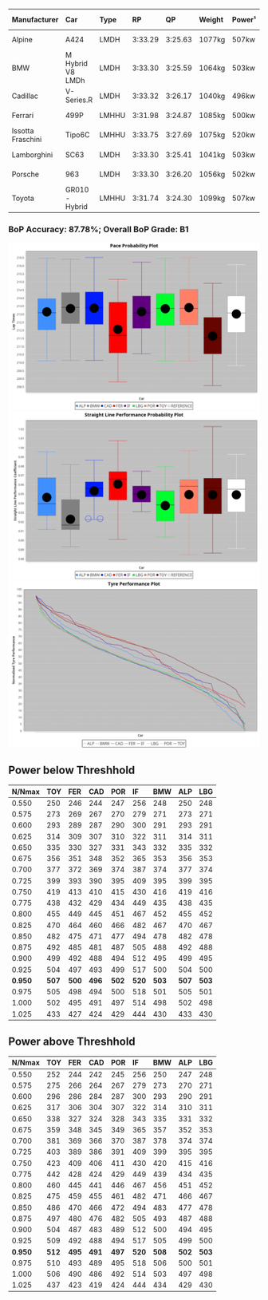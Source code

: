 | Manufacturer      | Car              | Type  | RP      | QP      | Weight | Power¹ | Threshhold | PINC | Power² | E/Stint | AVG Vmax            | FDS    | RDLC | L/Stint | BOP-Grade | ModelAccuracy | ModelPoints | Match%  |
| :---------------- | :--------------- | :---- | :------ | :------ | :----- | :----- | :--------- | :--- | :----- | :------ | :------------------ | :----- | :--- | :------ | :-------- | :------------ | :---------- | :------ |
| Alpine            | A424             | LMDH  | 3:33.29 | 3:25.63 | 1077kg | 507kw  | 210.0kph   | -1%  | 502kw  | 902MJ   | 322.47kph-343.50kph | -      | 0.99 | 12      | ~A1       | 81.46%        | 523         | 97.89%  |
| BMW               | M Hybrid V8 LMDh | LMDH  | 3:33.30 | 3:25.59 | 1064kg | 503kw  | 210.0kph   | 1%   | 508kw  | 891MJ   | 319.57kph-343.75kph | -      | 1.01 | 12      | ~A1       | 98.60%        | 1690        | 97.42%  |
| Cadillac          | V-Series.R       | LMDH  | 3:33.32 | 3:26.17 | 1040kg | 496kw  | 210.0kph   | -1%  | 491kw  | 870MJ   | 318.29kph-343.21kph | -      | 1.02 | 12      | +B1       | 98.38%        | 1765        | 88.76%  |
| Ferrari           | 499P             | LMHHU | 3:31.98 | 3:24.87 | 1085kg | 500kw  | 210.0kph   | -1%  | 495kw  | 884MJ   | 321.16kph-344.05kph | 190kph | 1.01 | 12      | -C1       | 92.24%        | 2247        | 77.98%  |
| Issotta Fraschini | Tipo6C           | LMHHU | 3:33.75 | 3:27.69 | 1075kg | 520kw  | 210.0kph   | 0%   | 520kw  | 922MJ   | 326.22kph-337.13kph | 190kph | 1.03 | 12      | +C1       | 66.67%        | 96          | 78.58%  |
| Lamborghini       | SC63             | LMDH  | 3:33.30 | 3:25.41 | 1041kg | 503kw  | 210.0kph   | 0%   | 503kw  | 884MJ   | 322.28kph-340.98kph | -      | 1.05 | 12      | +B1       | 96.77%        | 419         | 87.66%  |
| Porsche           | 963              | LMDH  | 3:33.30 | 3:26.20 | 1056kg | 502kw  | 210.0kph   | -1%  | 497kw  | 886MJ   | 319.79kph-343.76kph | -      | 1.01 | 12      | ~A1       | 96.81%        | 5438        | 100.00% |
| Toyota            | GR010 - Hybrid   | LMHHU | 3:31.74 | 3:24.30 | 1099kg | 507kw  | 210.0kph   | 1%   | 512kw  | 904MJ   | 319.27kph-351.98kph | 190kph | 1.00 | 12      | -C2       | 86.04%        | 1751        | 73.95%  |

### BoP Accuracy: 87.78%; Overall BoP Grade: B1
![](BOP/WEC2024/LEMANS/DUALSTAGE/IMG/ACOMETHOD.png)![](BOP/WEC2024/LEMANS/DUALSTAGE/IMG/ACOMETHOD_sp.png)![](BOP/WEC2024/LEMANS/DUALSTAGE/IMG/ACOMETHOD_tw.png)
## Power below Threshhold
|N/Nmax|TOY|FER|CAD|POR|IF|BMW|ALP|LBG|
|:-|:-|:-|:-|:-|:-|:-|:-|:-|
|0.550|250|246|244|247|256|248|250|248|
|0.575|273|269|267|270|279|271|273|271|
|0.600|293|289|287|290|300|291|293|291|
|0.625|314|309|307|310|322|311|314|311|
|0.650|335|330|327|331|343|332|335|332|
|0.675|356|351|348|352|365|353|356|353|
|0.700|377|372|369|374|387|374|377|374|
|0.725|399|393|390|395|409|395|399|395|
|0.750|419|413|410|415|430|416|419|416|
|0.775|438|432|429|434|449|435|438|435|
|0.800|455|449|445|451|467|452|455|452|
|0.825|470|464|460|466|482|467|470|467|
|0.850|482|475|471|477|494|478|482|478|
|0.875|492|485|481|487|505|488|492|488|
|0.900|499|492|488|494|512|495|499|495|
|0.925|504|497|493|499|517|500|504|500|
|**0.950**|**507**|**500**|**496**|**502**|**520**|**503**|**507**|**503**|
|0.975|505|498|494|500|518|501|505|501|
|1.000|502|495|491|497|514|498|502|498|
|1.025|433|427|424|429|444|430|433|430|

## Power above Threshhold
|N/Nmax|TOY|FER|CAD|POR|IF|BMW|ALP|LBG|
|:-|:-|:-|:-|:-|:-|:-|:-|:-|
|0.550|252|244|242|245|256|250|247|248|
|0.575|275|266|264|267|279|273|270|271|
|0.600|296|286|284|287|300|293|290|291|
|0.625|317|306|304|307|322|314|310|311|
|0.650|338|327|324|328|343|335|331|332|
|0.675|359|348|345|349|365|357|352|353|
|0.700|381|369|366|370|387|378|374|374|
|0.725|403|389|386|391|409|399|395|395|
|0.750|423|409|406|411|430|420|415|416|
|0.775|442|428|424|429|449|439|434|435|
|0.800|460|445|441|446|467|456|451|452|
|0.825|475|459|455|461|482|471|466|467|
|0.850|486|470|466|472|494|483|477|478|
|0.875|497|480|476|482|505|493|487|488|
|0.900|504|487|483|489|512|500|494|495|
|0.925|509|492|488|494|517|505|499|500|
|**0.950**|**512**|**495**|**491**|**497**|**520**|**508**|**502**|**503**|
|0.975|510|493|489|495|518|506|500|501|
|1.000|506|490|486|492|514|503|497|498|
|1.025|437|423|419|424|444|434|429|430|
